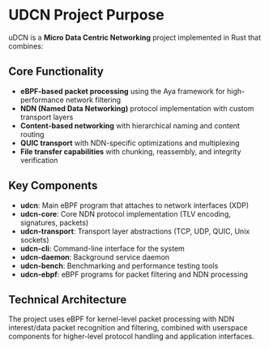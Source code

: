 # UDCN Project Purpose

uDCN is a **Micro Data Centric Networking** project implemented in Rust that combines:

## Core Functionality
- **eBPF-based packet processing** using the Aya framework for high-performance network filtering
- **NDN (Named Data Networking)** protocol implementation with custom transport layers
- **Content-based networking** with hierarchical naming and content routing
- **QUIC transport** with NDN-specific optimizations and multiplexing
- **File transfer capabilities** with chunking, reassembly, and integrity verification

## Key Components
- **udcn**: Main eBPF program that attaches to network interfaces (XDP)
- **udcn-core**: Core NDN protocol implementation (TLV encoding, signatures, packets)
- **udcn-transport**: Transport layer abstractions (TCP, UDP, QUIC, Unix sockets)
- **udcn-cli**: Command-line interface for the system
- **udcn-daemon**: Background service daemon
- **udcn-bench**: Benchmarking and performance testing tools
- **udcn-ebpf**: eBPF programs for packet filtering and NDN processing

## Technical Architecture
The project uses eBPF for kernel-level packet processing with NDN interest/data packet recognition and filtering, combined with userspace components for higher-level protocol handling and application interfaces.
